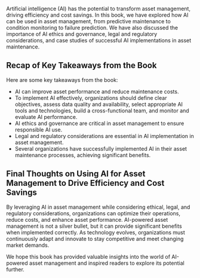 
Artificial intelligence (AI) has the potential to transform asset management, driving efficiency and cost savings. In this book, we have explored how AI can be used in asset management, from predictive maintenance to condition monitoring to failure prediction. We have also discussed the importance of AI ethics and governance, legal and regulatory considerations, and case studies of successful AI implementations in asset maintenance.

Recap of Key Takeaways from the Book
------------------------------------

Here are some key takeaways from the book:

* AI can improve asset performance and reduce maintenance costs.
* To implement AI effectively, organizations should define clear objectives, assess data quality and availability, select appropriate AI tools and technologies, build a cross-functional team, and monitor and evaluate AI performance.
* AI ethics and governance are critical in asset management to ensure responsible AI use.
* Legal and regulatory considerations are essential in AI implementation in asset management.
* Several organizations have successfully implemented AI in their asset maintenance processes, achieving significant benefits.

Final Thoughts on Using AI for Asset Management to Drive Efficiency and Cost Savings
------------------------------------------------------------------------------------

By leveraging AI in asset management while considering ethical, legal, and regulatory considerations, organizations can optimize their operations, reduce costs, and enhance asset performance. AI-powered asset management is not a silver bullet, but it can provide significant benefits when implemented correctly. As technology evolves, organizations must continuously adapt and innovate to stay competitive and meet changing market demands.

We hope this book has provided valuable insights into the world of AI-powered asset management and inspired readers to explore its potential further.


